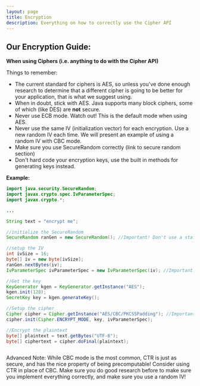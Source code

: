 ```yaml
---
layout: page
title: Encryption
description: Everything on how to correctly use the Cipher API
---
```


## Our Encryption Guide:

**When using Ciphers (i.e. anything to do with the Cipher API)**

Things to remember: 
* The current standard for ciphers is AES, so unless you've done enough research to determine that a different cipher is going to be better for your application, that is what we suggest using. 
 * When in doubt, stick with AES. Java supports many block ciphers, some of which (like DES) are **not** secure. 
* Never use ECB mode. Watch out! This is the default mode when using AES. 
* Never use the same IV (initialization vector) for each encryption. Use a new random IV each time. We will present an example of using a random IV with CBC mode. 
 * Make sure you use SecureRandom correctly (link to secure random section)
* Don't hard code your encryption keys, use the built in methods for generating keys instead. 

**Example:**

```java
import java.security.SecureRandom;
import javax.crypto.spec.IvParameterSpec;
import javax.crypto.*;

...

String text = "encrypt me";

//initialize the SecureRandom
SecureRandom ranGen = new SecureRandom(); //Important! Don't use a static seed

//setup the IV
int ivSize = 16; 
byte[] iv = new byte[ivSize]; 
ranGen.nextBytes(iv); 
IvParameterSpec ivParameterSpec = new IvParameterSpec(iv); //Important! If you don't use a random IV your encryption is NOT SECURE

//Get the key
KeyGenerator kgen = KeyGenerator.getInstance("AES"); 
kgen.init(128); 
SecretKey key = kgen.generateKey(); 

//Setup the cipher
Cipher cipher = Cipher.getInstance("AES/CBC/PKCS5Padding"); //Important! Make sure you specify CBC mode, otherwise it defaults to ECB
cipher.init(Cipher.ENCRYPT_MODE, key, ivParameterSpec); 

//Encrypt the plaintext
byte[] plaintext = text.getBytes("UTF-8"); 
byte[] ciphertext = cipher.doFinal(plaintext); 



```

Advanced Note: While CBC mode is the most common, CTR is just as secure, and has the nice property of being precomputable! Consider using CTR in place of CBC. Make sure you do good research before to make sure you implement everything correctly, and make sure you use a random IV!
